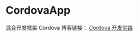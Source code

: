 # CordovaApp
混合开发框架 Cordova
博客链接：
[Cordova 开发实践](http://www.cnblogs.com/ZachRobin/p/8352035.html)


